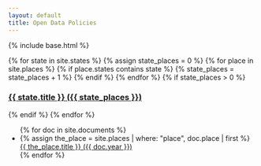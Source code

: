 ```yaml
---
layout: default
title: Open Data Policies
---
```


{% include base.html %}

<!-- {% for state in site.states %}
	{% assign state_places = site.places | place.states contains state %}
	{% if state_places.size > 0 %}
		<h3><a href="state.url">{{ state.title }} ({{ state_places.size }})</a></h3>
	{% endif %}
{% endfor %} -->

{% for state in site.states %}
	{% assign state_places = 0 %}
	{% for place in site.places %}
		{% if place.states contains state %}
			{% state_places = state_places + 1 %}
		{% endif %}
	{% endfor %}
	{% if state_places > 0 %}
		<h3><a href="state.url">{{ state.title }} ({{ state_places }})</a></h3>
	{% endif %}
{% endfor %}

<ul>
{% for doc in site.documents %}
  <li>
    <!--<a href="{{ base }}{{ doc.permalink }}">{{ doc.title }}</a>-->
    {% assign the_place = site.places | where: "place", doc.place | first %}
    <a href="{{ doc.url }}">{{ the_place.title }} ({{ doc.year }})</a>
  </li>
{% endfor %}
</ul>
